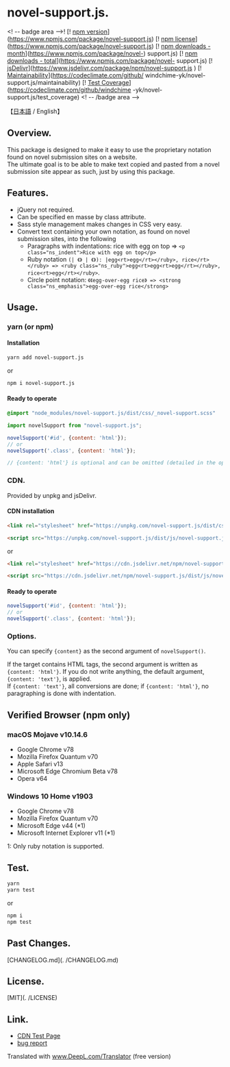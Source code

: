 # novel-support.js.
<! -- badge area -->!
[! [npm version](https://img.shields.io/npm/v/novel-support.js.svg?style=flat-square)](https://www.npmjs.com/package/novel-support.js)
[! [npm license](https://img.shields.io/npm/l/novel-support.js.svg?style=flat-square)](https://www.npmjs.com/package/novel-support.js)
[! [npm downloads - month](https://img.shields.io/npm/dm/novel-support.js.svg?style=flat-square)](https://www.npmjs.com/package/novel-) support.js)
[! [npm downloads - total](https://img.shields.io/npm/dt/novel-support.js.svg?style=flat-square)](https://www.npmjs.com/package/novel- support.js)
[! [jsDelivr](https://data.jsdelivr.com/v1/package/npm/novel-support.js/badge)](https://www.jsdelivr.com/package/npm/novel-support.js )
[! [Maintainability](https://api.codeclimate.com/v1/badges/2f3d7a337ed46acbc2eb/maintainability)](https://codeclimate.com/github/ windchime-yk/novel-support.js/maintainability)
[! [Test Coverage](https://api.codeclimate.com/v1/badges/2f3d7a337ed46acbc2eb/test_coverage)](https://codeclimate.com/github/windchime -yk/novel-support.js/test_coverage)
<! -- /badge area -->

【[日本語](./README.md) / English】

## Overview.
This package is designed to make it easy to use the proprietary notation found on novel submission sites on a website.  
The ultimate goal is to be able to make text copied and pasted from a novel submission site appear as such, just by using this package.

## Features.
- jQuery not required.
- Can be specified en masse by class attribute.
- Sass style management makes changes in CSS very easy.
- Convert text containing your own notation, as found on novel submission sites, into the following
  - Paragraphs with indentations: rice with egg on top => `<p class="ns_indent">Rice with egg on top</p>`
  - Ruby notation `(| 《》 | 《》): |egg<rt>egg</rt></ruby>, rice</rt></ruby> => <ruby class="ns_ruby">egg<rt>egg<rt>egg</rt></ruby>, rice<rt>egg</rt></ruby>`.
  - Circle point notation: `《《egg-over-egg rice》 => <strong class="ns_emphasis">egg-over-egg rice</strong>`


## Usage.
### yarn (or npm)
#### Installation

```bash
yarn add novel-support.js
```

or

```bash
npm i novel-support.js
```


#### Ready to operate

```scss
@import "node_modules/novel-support.js/dist/css/_novel-support.scss"
```

```javascript
import novelSupport from "novel-support.js";

novelSupport('#id', {content: 'html'});
// or
novelSupport('.class', {content: 'html'});

// {content: 'html'} is optional and can be omitted (detailed in the options)
```

### CDN.
Provided by unpkg and jsDelivr.

#### CDN installation

```html
<link rel="stylesheet" href="https://unpkg.com/novel-support.js/dist/css/novel-support.css">

<script src="https://unpkg.com/novel-support.js/dist/js/novel-support.js"></script>
```

or

```html
<link rel="stylesheet" href="https://cdn.jsdelivr.net/npm/novel-support.js/dist/css/novel-support.css">

<script src="https://cdn.jsdelivr.net/npm/novel-support.js/dist/js/novel-support.js"></script>
```

#### Ready to operate

```javascript
novelSupport('#id', {content: 'html'});
// or
novelSupport('.class', {content: 'html'});
```

### Options.
You can specify `{content}` as the second argument of `novelSupport()`.

If the target contains HTML tags, the second argument is written as `{content: 'html'}`. If you do not write anything, the default argument, `{content: 'text'}`, is applied.  
If `{content: 'text'}`, all conversions are done; if `{content: 'html'}`, no paragraphing is done with indentation.

## Verified Browser (npm only)
### macOS Mojave v10.14.6
- Google Chrome v78
- Mozilla Firefox Quantum v70
- Apple Safari v13
- Microsoft Edge Chromium Beta v78
- Opera v64

### Windows 10 Home v1903
- Google Chrome v78
- Mozilla Firefox Quantum v70
- Microsoft Edge v44 (*1)
- Microsoft Internet Explorer v11 (*1)


1: Only ruby notation is supported.

## Test.

```bash
yarn
yarn test
```

or

```bash
npm i
npm test
```

## Past Changes.
[CHANGELOG.md](. /CHANGELOG.md)

## License.
[MIT](. /LICENSE)

## Link.
* [CDN Test Page](https://windchime-yk.github.io/novel-support.js/)
* [bug report](https://github.com/windchime-yk/novel-support.js/issues)

Translated with www.DeepL.com/Translator (free version)